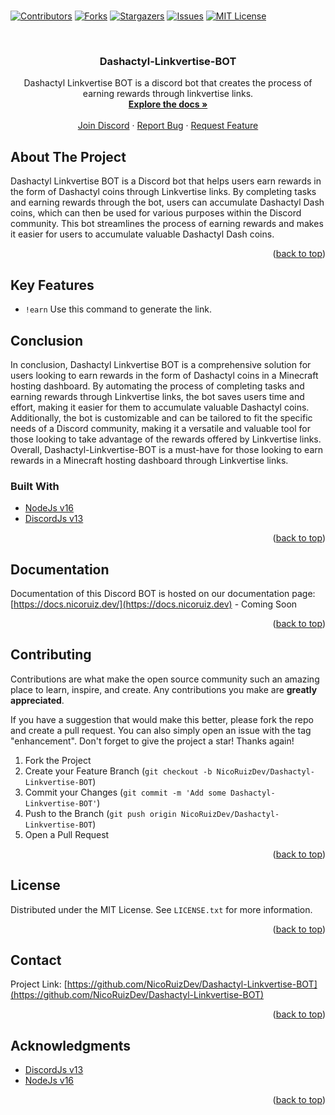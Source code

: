 # <div id="top"></div>
<!--
*** Hi
-->



<!-- PROJECT SHIELDS -->
<!--
*** I'm using markdown "reference style" links for readability.
*** Reference links are enclosed in brackets [ ] instead of parentheses ( ).
*** See the bottom of this document for the declaration of the reference variables
*** for contributors-url, forks-url, etc. This is an optional, concise syntax you may use.
*** https://www.markdownguide.org/basic-syntax/#reference-style-links
-->
[![Contributors][contributors-shield]][contributors-url]
[![Forks][forks-shield]][forks-url]
[![Stargazers][stars-shield]][stars-url]
[![Issues][issues-shield]][issues-url]
[![MIT License][license-shield]][license-url]



<!-- PROJECT LOGO -->
<br />
<div align="center">
  
  <h3 align="center">Dashactyl-Linkvertise-BOT</h3>

  <p align="center">
    Dashactyl Linkvertise BOT is a discord bot that creates the process of earning rewards through linkvertise links.
    <br />
    <a href="https://docs.nicoruiz.dev/"><strong>Explore the docs »</strong></a>
    <br />
    <br />
    <a href="https://discord.gg/JRVPjPe3d8">Join Discord</a>
    ·
    <a href="https://github.com/NicoRuizDev/Dashactyl-Linkvertise-BOT/issues">Report Bug</a>
    ·
    <a href="https://github.com/NicoRuizDev/Dashactyl-Linkvertise-BOT/issues">Request Feature</a>
  </p>
</div>

 
<!-- ABOUT THE PROJECT -->
## About The Project

Dashactyl Linkvertise BOT is a Discord bot that helps users earn rewards in the form of Dashactyl coins through Linkvertise links. By completing tasks and earning rewards through the bot, users can accumulate Dashactyl Dash coins, which can then be used for various purposes within the Discord community. This bot streamlines the process of earning rewards and makes it easier for users to accumulate valuable Dashactyl Dash coins.

<p align="right">(<a href="#top">back to top</a>)</p>

## Key Features

-   `!earn` Use this command to generate the link.

## Conclusion

In conclusion, Dashactyl Linkvertise BOT is a comprehensive solution for users looking to earn rewards in the form of Dashactyl coins in a Minecraft hosting dashboard. By automating the process of completing tasks and earning rewards through Linkvertise links, the bot saves users time and effort, making it easier for them to accumulate valuable Dashactyl coins. Additionally, the bot is customizable and can be tailored to fit the specific needs of a Discord community, making it a versatile and valuable tool for those looking to take advantage of the rewards offered by Linkvertise links. Overall, Dashactyl-Linkvertise-BOT is a must-have for those looking to earn rewards in a Minecraft hosting dashboard through Linkvertise links.

### Built With

* [NodeJs v16](https://nodejs.org)
* [DiscordJs v13](https://discord.com/developers)
<p align="right">(<a href="#top">back to top</a>)</p>



<!-- DOCUMENTATION -->
## Documentation

Documentation of this Discord BOT is hosted on our documentation page: [https://docs.nicoruiz.dev/](https://docs.nicoruiz.dev) - Coming Soon


<p align="right">(<a href="#top">back to top</a>)</p>



<!-- CONTRIBUTING -->
## Contributing

Contributions are what make the open source community such an amazing place to learn, inspire, and create. Any contributions you make are **greatly appreciated**.

If you have a suggestion that would make this better, please fork the repo and create a pull request. You can also simply open an issue with the tag "enhancement".
Don't forget to give the project a star! Thanks again!

1. Fork the Project
2. Create your Feature Branch (`git checkout -b NicoRuizDev/Dashactyl-Linkvertise-BOT`)
3. Commit your Changes (`git commit -m 'Add some Dashactyl-Linkvertise-BOT'`)
4. Push to the Branch (`git push origin NicoRuizDev/Dashactyl-Linkvertise-BOT`)
5. Open a Pull Request

<p align="right">(<a href="#top">back to top</a>)</p>



<!-- LICENSE -->
## License

Distributed under the MIT License. See `LICENSE.txt` for more information.

<p align="right">(<a href="#top">back to top</a>)</p>



<!-- CONTACT -->
## Contact

Project Link: [https://github.com/NicoRuizDev/Dashactyl-Linkvertise-BOT](https://github.com/NicoRuizDev/Dashactyl-Linkvertise-BOT)

<p align="right">(<a href="#top">back to top</a>)</p>



<!-- ACKNOWLEDGMENTS -->
## Acknowledgments

* [DiscordJs v13](https://discord.com/developers)
* [NodeJs v16](https://nodejs.org)


<p align="right">(<a href="#top">back to top</a>)</p>



<!-- MARKDOWN LINKS & IMAGES -->
<!-- https://www.markdownguide.org/basic-syntax/#reference-style-links -->
[contributors-shield]: https://img.shields.io/github/contributors/NicoRuizDev/Dashactyl-Linkvertise-BOT.svg?style=for-the-badge
[contributors-url]: https://github.com/NicoRuizDev/Dashactyl-Linkvertise-BOT/graphs/contributors
[forks-shield]: https://img.shields.io/github/forks/NicoRuizDev/Dashactyl-Linkvertise-BOT.svg?style=for-the-badge
[forks-url]: https://github.com/NicoRuizDev/Dashactyl-Linkvertise-BOT/network/members
[stars-shield]: https://img.shields.io/github/stars/NicoRuizDev/Dashactyl-Linkvertise-BOT.svg?style=for-the-badge
[stars-url]: https://github.com/NicoRuizDev/Dashactyl-Linkvertise-BOT/stargazers
[issues-shield]: https://img.shields.io/github/issues/NicoRuizDev/Dashactyl-Linkvertise-BOT.svg?style=for-the-badge
[issues-url]: https://github.com/NicoRuizDev/Dashactyl-Linkvertise-BOT/issues
[license-shield]: https://img.shields.io/github/license/NicoRuizDev/Dashactyl-Linkvertise-BOT.svg?style=for-the-badge
[license-url]: https://github.com/NicoRuizDev/Dashactyl-Linkvertise-BOT/blob/master/LICENSE.txt
[product-screenshot]: images/screenshot.png
